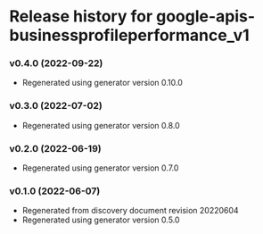 # Release history for google-apis-businessprofileperformance_v1

### v0.4.0 (2022-09-22)

* Regenerated using generator version 0.10.0

### v0.3.0 (2022-07-02)

* Regenerated using generator version 0.8.0

### v0.2.0 (2022-06-19)

* Regenerated using generator version 0.7.0

### v0.1.0 (2022-06-07)

* Regenerated from discovery document revision 20220604
* Regenerated using generator version 0.5.0

